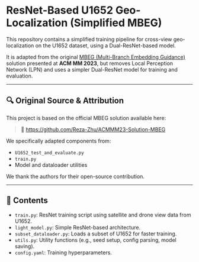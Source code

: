 # ResNet-Based U1652 Geo-Localization (Simplified MBEG)

This repository contains a simplified training pipeline for cross-view geo-localization on the U1652 dataset, using a Dual-ResNet-based model.

It is adapted from the original [MBEG (Multi-Branch Embedding Guidance)](https://github.com/Reza-Zhu/ACMMM23-Solution-MBEG) solution presented at **ACM MM 2023**, but removes Local Perception Network (LPN) and uses a simpler Dual-ResNet model for training and evaluation.

---

## 🔍 Original Source & Attribution

This project is based on the official MBEG solution available here:

> 🔗 https://github.com/Reza-Zhu/ACMMM23-Solution-MBEG

We specifically adapted components from:
- `U1652_test_and_evaluate.py`
- `train.py`
- Model and dataloader utilities

We thank the authors for their open-source contribution.

---

## 📁 Contents

- `train.py`: ResNet training script using satellite and drone view data from U1652.
- `light_model.py`: Simple ResNet-based architecture.
- `subset_dataloader.py`: Loads a subset of U1652 for faster training.
- `utils.py`: Utility functions (e.g., seed setup, config parsing, model saving).
- `config.yaml`: Training hyperparameters.
